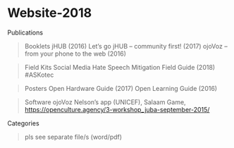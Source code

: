# Website-2018


Publications

> Booklets
jHUB (2016) 
Let’s go jHUB – community first! (2017)
ojoVoz – from your phone to the web (2016)

> Field Kits
Social Media Hate Speech Mitigation Field Guide (2018)
#ASKotec

> Posters
Open Hardware Guide (2017)
Open Learning Guide (2016)

> Software
ojoVoz
Nelson’s app (UNICEF), Salaam Game, https://openculture.agency/3-workshop_juba-september-2015/ 


Categories

> pls see separate file/s (word/pdf)
